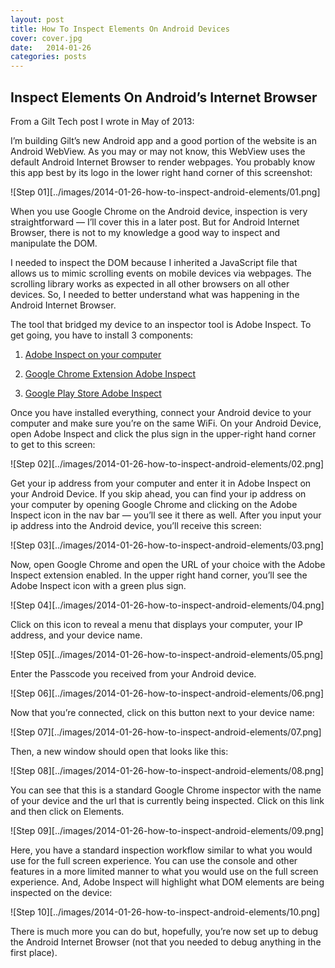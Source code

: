 ```yaml
---
layout: post
title: How To Inspect Elements On Android Devices
cover: cover.jpg
date:   2014-01-26
categories: posts
---
```


## Inspect Elements On Android’s Internet Browser

From a Gilt Tech post I wrote in May of 2013:

I’m building Gilt’s new Android app and a good portion of the website is an Android WebView. As you may or may not know, this WebView uses the default Android Internet Browser to render webpages. You probably know this app best by its logo in the lower right hand corner of this screenshot:

![Step 01][../images/2014-01-26-how-to-inspect-android-elements/01.png]

When you use Google Chrome on the Android device, inspection is very straightforward — I’ll cover this in a later post. But for Android Internet Browser, there is not to my knowledge a good way to inspect and manipulate the DOM.

I needed to inspect the DOM because I inherited a JavaScript file that allows us to mimic scrolling events on mobile devices via webpages. The scrolling library works as expected in all other browsers on all other devices. So, I needed to better understand what was happening in the Android Internet Browser.

The tool that bridged my device to an inspector tool is Adobe Inspect. To get going, you have to install 3 components:

1. [Adobe Inspect on your computer](http://html.adobe.com/edge/inspect/)

2. [Google Chrome Extension Adobe Inspect](https://chrome.google.com/webstore/detail/adobe-edge-inspect/ijoeapleklopieoejahbpdnhkjjgddem?hl=en)

3. [Google Play Store Adobe Inspect](https://play.google.com/store/apps/details?id=com.adobe.shadow.android&hl=en)

Once you have installed everything, connect your Android device to your computer and make sure you’re on the same WiFi. On your Android Device, open Adobe Inspect and click the plus sign in the upper-right hand corner to get to this screen:

![Step 02][../images/2014-01-26-how-to-inspect-android-elements/02.png]

Get your ip address from your computer and enter it in Adobe Inspect on your Android Device. If you skip ahead, you can find your ip address on your computer by opening Google Chrome and clicking on the Adobe Inspect icon in the nav bar — you’ll see it there as well. After you input your ip address into the Android device, you’ll receive this screen:

![Step 03][../images/2014-01-26-how-to-inspect-android-elements/03.png]

Now, open Google Chrome and open the URL of your choice with the Adobe Inspect extension enabled. In the upper right hand corner, you’ll see the Adobe Inspect icon with a green plus sign.

![Step 04][../images/2014-01-26-how-to-inspect-android-elements/04.png]

Click on this icon to reveal a menu that displays your computer, your IP address, and your device name.

![Step 05][../images/2014-01-26-how-to-inspect-android-elements/05.png]

Enter the Passcode you received from your Android device.

![Step 06][../images/2014-01-26-how-to-inspect-android-elements/06.png]

Now that you’re connected, click on this button next to your device name:

![Step 07][../images/2014-01-26-how-to-inspect-android-elements/07.png]

Then, a new window should open that looks like this:

![Step 08][../images/2014-01-26-how-to-inspect-android-elements/08.png]

You can see that this is a standard Google Chrome inspector with the name of your device and the url that is currently being inspected. Click on this link and then click on Elements.

![Step 09][../images/2014-01-26-how-to-inspect-android-elements/09.png]

Here, you have a standard inspection workflow similar to what you would use for the full screen experience. You can use the console and other features in a more limited manner to what you would use on the full screen experience. And, Adobe Inspect will highlight what DOM elements are being inspected on the device:

![Step 10][../images/2014-01-26-how-to-inspect-android-elements/10.png]

There is much more you can do but, hopefully, you’re now set up to debug the Android Internet Browser (not that you needed to debug anything in the first place).